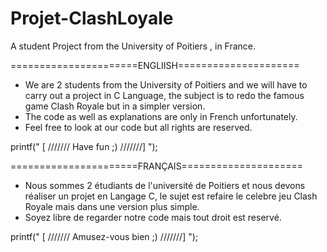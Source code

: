 # Projet-ClashLoyale
A student Project from the University of Poitiers , in France.


======================ENGLIISH=====================
* We are 2 students from the University of Poitiers and we will have to carry out a project in C Language, 
  the subject is to redo the famous game Clash Royale but in a simpler version.
* The code as well as explanations are only in French unfortunately.
* Feel free to look at our code but all rights are reserved. 

printf(" [ ///////  Have fun ;) ///////] ");


======================FRANÇAIS=====================
* Nous sommes 2 étudiants de l'université de Poitiers et nous devons réaliser un projet en Langage C, 
  le sujet est refaire le celebre jeu Clash Royale mais dans une version plus simple. 
* Soyez libre de regarder notre code mais tout droit est reservé. 

printf(" [ /////// Amusez-vous bien ;) ///////] ");
